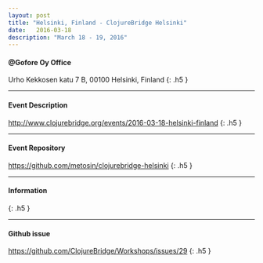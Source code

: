 ```yaml
---
layout: post
title: "Helsinki, Finland - ClojureBridge Helsinki"
date:   2016-03-18
description: "March 18 - 19, 2016"
---
```


#### @Gofore Oy Office

Urho Kekkosen katu 7 B, 00100 Helsinki, Finland
{: .h5 }

---

#### Event Description

<http://www.clojurebridge.org/events/2016-03-18-helsinki-finland>
{: .h5 }

---

#### Event Repository

<https://github.com/metosin/clojurebridge-helsinki>
{: .h5 }

---

#### Information

{: .h5 }

---

#### Github issue

<https://github.com/ClojureBridge/Workshops/issues/29>
{: .h5 }